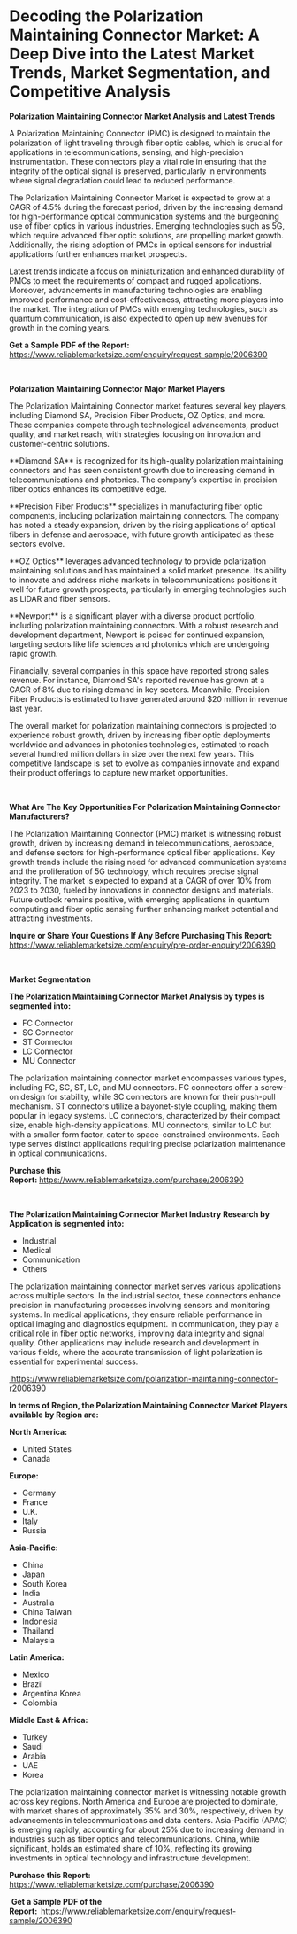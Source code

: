 <p><h1>Decoding the Polarization Maintaining Connector Market: A Deep Dive into the Latest Market Trends, Market Segmentation, and Competitive Analysis</h1></p><p><strong>Polarization Maintaining Connector Market Analysis and Latest Trends</strong></p>
<p><p>A Polarization Maintaining Connector (PMC) is designed to maintain the polarization of light traveling through fiber optic cables, which is crucial for applications in telecommunications, sensing, and high-precision instrumentation. These connectors play a vital role in ensuring that the integrity of the optical signal is preserved, particularly in environments where signal degradation could lead to reduced performance.</p><p>The Polarization Maintaining Connector Market is expected to grow at a CAGR of 4.5% during the forecast period, driven by the increasing demand for high-performance optical communication systems and the burgeoning use of fiber optics in various industries. Emerging technologies such as 5G, which require advanced fiber optic solutions, are propelling market growth. Additionally, the rising adoption of PMCs in optical sensors for industrial applications further enhances market prospects.</p><p>Latest trends indicate a focus on miniaturization and enhanced durability of PMCs to meet the requirements of compact and rugged applications. Moreover, advancements in manufacturing technologies are enabling improved performance and cost-effectiveness, attracting more players into the market. The integration of PMCs with emerging technologies, such as quantum communication, is also expected to open up new avenues for growth in the coming years.</p></p>
<p><strong>Get a Sample PDF of the Report:&nbsp;</strong> <a href="https://www.reliablemarketsize.com/enquiry/request-sample/2006390?utm_campaign=1143&utm_medium=2&utm_source=Github&utm_content=ia&utm_term=12042025&utm_id=polarization-maintaining-connector">https://www.reliablemarketsize.com/enquiry/request-sample/2006390</a></p>
<p>&nbsp;</p>
<p><strong>Polarization Maintaining Connector Major Market Players</strong></p>
<p><p>The Polarization Maintaining Connector market features several key players, including Diamond SA, Precision Fiber Products, OZ Optics, and more. These companies compete through technological advancements, product quality, and market reach, with strategies focusing on innovation and customer-centric solutions.</p><p>**Diamond SA** is recognized for its high-quality polarization maintaining connectors and has seen consistent growth due to increasing demand in telecommunications and photonics. The company’s expertise in precision fiber optics enhances its competitive edge.</p><p>**Precision Fiber Products** specializes in manufacturing fiber optic components, including polarization maintaining connectors. The company has noted a steady expansion, driven by the rising applications of optical fibers in defense and aerospace, with future growth anticipated as these sectors evolve.</p><p>**OZ Optics** leverages advanced technology to provide polarization maintaining solutions and has maintained a solid market presence. Its ability to innovate and address niche markets in telecommunications positions it well for future growth prospects, particularly in emerging technologies such as LiDAR and fiber sensors.</p><p>**Newport** is a significant player with a diverse product portfolio, including polarization maintaining connectors. With a robust research and development department, Newport is poised for continued expansion, targeting sectors like life sciences and photonics which are undergoing rapid growth.</p><p>Financially, several companies in this space have reported strong sales revenue. For instance, Diamond SA's reported revenue has grown at a CAGR of 8% due to rising demand in key sectors. Meanwhile, Precision Fiber Products is estimated to have generated around $20 million in revenue last year.</p><p>The overall market for polarization maintaining connectors is projected to experience robust growth, driven by increasing fiber optic deployments worldwide and advances in photonics technologies, estimated to reach several hundred million dollars in size over the next few years. This competitive landscape is set to evolve as companies innovate and expand their product offerings to capture new market opportunities.</p></p>
<p>&nbsp;</p>
<p><strong>What Are The Key Opportunities For Polarization Maintaining Connector Manufacturers?</strong></p>
<p><p>The Polarization Maintaining Connector (PMC) market is witnessing robust growth, driven by increasing demand in telecommunications, aerospace, and defense sectors for high-performance optical fiber applications. Key growth trends include the rising need for advanced communication systems and the proliferation of 5G technology, which requires precise signal integrity. The market is expected to expand at a CAGR of over 10% from 2023 to 2030, fueled by innovations in connector designs and materials. Future outlook remains positive, with emerging applications in quantum computing and fiber optic sensing further enhancing market potential and attracting investments.</p></p>
<p><strong>Inquire or Share Your Questions If Any Before Purchasing This Report:</strong> <a href="https://www.reliablemarketsize.com/enquiry/pre-order-enquiry/2006390?utm_campaign=1143&utm_medium=2&utm_source=Github&utm_content=ia&utm_term=12042025&utm_id=polarization-maintaining-connector">https://www.reliablemarketsize.com/enquiry/pre-order-enquiry/2006390</a></p>
<p>&nbsp;</p>
<p><strong>Market Segmentation</strong></p>
<p><strong>The Polarization Maintaining Connector Market Analysis by types is segmented into:</strong></p>
<p><ul><li>FC Connector</li><li>SC Connector</li><li>ST Connector</li><li>LC Connector</li><li>MU Connector</li></ul></p>
<p><p>The polarization maintaining connector market encompasses various types, including FC, SC, ST, LC, and MU connectors. FC connectors offer a screw-on design for stability, while SC connectors are known for their push-pull mechanism. ST connectors utilize a bayonet-style coupling, making them popular in legacy systems. LC connectors, characterized by their compact size, enable high-density applications. MU connectors, similar to LC but with a smaller form factor, cater to space-constrained environments. Each type serves distinct applications requiring precise polarization maintenance in optical communications.</p></p>
<p><strong>Purchase this Report:&nbsp;</strong><a href="https://www.reliablemarketsize.com/purchase/2006390?utm_campaign=1143&utm_medium=2&utm_source=Github&utm_content=ia&utm_term=12042025&utm_id=polarization-maintaining-connector">https://www.reliablemarketsize.com/purchase/2006390</a></p>
<p>&nbsp;</p>
<p><strong>The Polarization Maintaining Connector Market Industry Research by Application is segmented into:</strong></p>
<p><ul><li>Industrial</li><li>Medical</li><li>Communication</li><li>Others</li></ul></p>
<p><p>The polarization maintaining connector market serves various applications across multiple sectors. In the industrial sector, these connectors enhance precision in manufacturing processes involving sensors and monitoring systems. In medical applications, they ensure reliable performance in optical imaging and diagnostics equipment. In communication, they play a critical role in fiber optic networks, improving data integrity and signal quality. Other applications may include research and development in various fields, where the accurate transmission of light polarization is essential for experimental success.</p></p>
<p><a href="https://www.reliablemarketsize.com/polarization-maintaining-connector-r2006390?utm_campaign=1143&utm_medium=2&utm_source=Github&utm_content=ia&utm_term=12042025&utm_id=polarization-maintaining-connector">&nbsp;https://www.reliablemarketsize.com/polarization-maintaining-connector-r2006390</a></p>
<p><strong>In terms of Region, the Polarization Maintaining Connector Market Players available by Region are:</strong></p>
<p>
    <p> <strong> North America: </strong>
        <ul>
            <li>United States</li>
            <li>Canada</li>
        </ul>
        </p> 
    <p> <strong> Europe: </strong>
        <ul>
            <li>Germany</li>
            <li>France</li>
            <li>U.K.</li>
            <li>Italy</li>
            <li>Russia</li>
        </ul>
        </p> 
    <p> <strong> Asia-Pacific: </strong>
        <ul>
            <li>China</li>
            <li>Japan</li>
            <li>South Korea</li>
            <li>India</li>
            <li>Australia</li>
            <li>China Taiwan</li>
            <li>Indonesia</li>
            <li>Thailand</li>
            <li>Malaysia</li>
        </ul>
        </p> 
    <p> <strong> Latin America: </strong>
        <ul>
            <li>Mexico</li>
            <li>Brazil</li>
            <li>Argentina Korea</li>
            <li>Colombia</li>
        </ul>
        </p> 
    <p> <strong> Middle East & Africa: </strong>
        <ul>
            <li>Turkey</li>
            <li>Saudi</li>
            <li>Arabia</li>
            <li>UAE</li>
            <li>Korea</li>
        </ul>
    </p>
    </p>
<p><p>The polarization maintaining connector market is witnessing notable growth across key regions. North America and Europe are projected to dominate, with market shares of approximately 35% and 30%, respectively, driven by advancements in telecommunications and data centers. Asia-Pacific (APAC) is emerging rapidly, accounting for about 25% due to increasing demand in industries such as fiber optics and telecommunications. China, while significant, holds an estimated share of 10%, reflecting its growing investments in optical technology and infrastructure development.</p></p>
<p><strong>Purchase this Report: </strong><a href="https://www.reliablemarketsize.com/purchase/2006390?utm_campaign=1143&utm_medium=2&utm_source=Github&utm_content=ia&utm_term=12042025&utm_id=polarization-maintaining-connector">https://www.reliablemarketsize.com/purchase/2006390</a></p>
<p>&nbsp;<strong>Get a Sample PDF of the Report:&nbsp;&nbsp;</strong><a href="https://www.reliablemarketsize.com/enquiry/request-sample/2006390?utm_campaign=1143&utm_medium=2&utm_source=Github&utm_content=ia&utm_term=12042025&utm_id=polarization-maintaining-connector">https://www.reliablemarketsize.com/enquiry/request-sample/2006390</a></p>
<p><strong></strong></p>
<p><p></p><p></p><p></p></p>